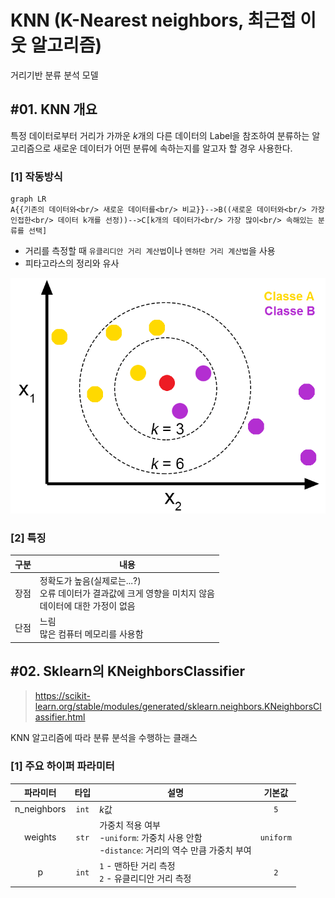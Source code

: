 # KNN (K-Nearest neighbors, 최근접 이웃 알고리즘)

거리기반 분류 분석 모델

## #01. KNN 개요

특정 데이터로부터 거리가 가까운 $k$개의 다른 데이터의 Label을 참조하여 분류하는 알고리즘으로 새로운 데이터가 어떤 분류에 속하는지를 알고자 할 경우 사용한다.

### [1] 작동방식

```mermaid
graph LR
A{{기존의 데이터와<br/> 새로운 데이터를<br/> 비교}}-->B((새로운 데이터와<br/> 가장 인접한<br/> 데이터 k개를 선정))-->C[k개의 데이터가<br/> 가장 많이<br/> 속해있는 분류를 선택]
```
<!-- {} : 마름모, [] : 사각형, () : 끝이 둥그런 사각형, (()) : 원, {{}} : 육각형 -->

- 거리를 측정할 때 `유클리디안 거리 계산법`이나 `멘하탄 거리 계산법`을 사용
- 피타고라스의 정리와 유사

![img](res/knn00.png)

### [2] 특징

| 구분 | 내용 |
|:---:|---|
| 장점 | 정확도가 높음(실제로는...?)<br/>오류 데이터가 결과값에 크게 영향을 미치지 않음<br/>데이터에 대한 가정이 없음 |
| 단점 | 느림<br/>많은 컴퓨터 메모리를 사용함 |

## #02. Sklearn의 KNeighborsClassifier

> https://scikit-learn.org/stable/modules/generated/sklearn.neighbors.KNeighborsClassifier.html

KNN 알고리즘에 따라 분류 분석을 수행하는 클래스

### [1] 주요 하이퍼 파라미터

| 파라미터 | 타입 | 설명 | 기본값 |
|:---:|:---:|---|:---:|
| n_neighbors | `int` | $k$값 | `5` |
| weights | `str` | 가중치 적용 여부<br/>-`uniform`: 가중치 사용 안함<br/> -`distance`: 거리의 역수 만큼 가중치 부여 | `uniform` |
| p | `int` | `1` - 맨하탄 거리 측정<br/>`2` - 유클리디안 거리 측정 | `2` |